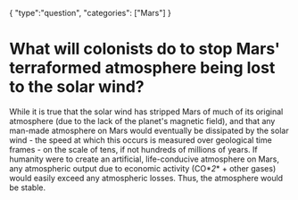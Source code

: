 {
    "type":"question",
    "categories": ["Mars"]
}

# What will colonists do to stop Mars' terraformed atmosphere being lost to the solar wind?

While it is true that the solar wind has stripped Mars of much of its original atmosphere (due to the lack of the planet's magnetic field), and that any man-made atmosphere on Mars would eventually be dissipated by the solar wind - the speed at which this occurs is measured over geological time frames - on the scale of tens, if not hundreds of millions of years. If humanity were to create an artificial, life-conducive atmosphere on Mars, any atmospheric output due to economic activity (CO*_2_* + other gases) would easily exceed any atmospheric losses. Thus, the atmosphere would be stable.
